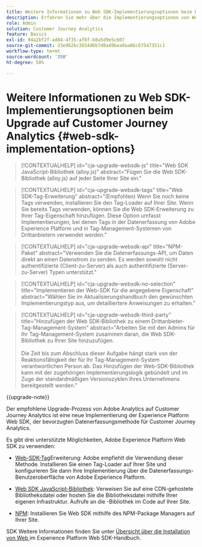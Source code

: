 ```yaml
---
title: Weitere Informationen zu Web SDK-Implementierungsoptionen beim Upgrade auf Customer Journey Analytics
description: Erfahren Sie mehr über die Implementierungsoptionen von Web SDK beim Upgrade auf Customer Journey Analytics
role: Admin
solution: Customer Journey Analytics
feature: Basics
exl-id: 94a2bf2f-ad84-4f35-af8f-b8a5d9e5c607
source-git-commit: 33e962bc3834d6b7d0a49bea9aa06c67547351c1
workflow-type: tm+mt
source-wordcount: '350'
ht-degree: 58%

---
```


# Weitere Informationen zu Web SDK-Implementierungsoptionen beim Upgrade auf Customer Journey Analytics {#web-sdk-implementation-options}

<!-- markdownlint-disable MD034 -->

>[!CONTEXTUALHELP]
>id="cja-upgrade-websdk-js"
>title="Web SDK JavaScript-Bibliothek (alloy.js)"
>abstract="Fügen Sie die Web SDK-Bibliothek (alloy.js) auf jeder Seite Ihrer Site ein."

<!-- markdownlint-enable MD034 -->

<!-- markdownlint-disable MD034 -->

>[!CONTEXTUALHELP]
>id="cja-upgrade-websdk-tags"
>title="Web SDK-Tag-Erweiterung"
>abstract="(Empfohlen) Wenn Sie noch keine Tags verwenden, installieren Sie den Tag-Loader auf Ihrer Site. Wenn Sie bereits Tags verwenden, können Sie die Web SDK-Erweiterung zu Ihrer Tag-Eigenschaft hinzufügen. Diese Option umfasst Implementierungen, bei denen Tags in der Datenerfassung von Adobe Experience Platform und in Tag-Management-Systemen von Drittanbietern verwendet werden."

<!-- markdownlint-enable MD034 -->

<!-- markdownlint-disable MD034 -->

>[!CONTEXTUALHELP]
>id="cja-upgrade-websdk-api"
>title="NPM-Paket"
>abstract="Verwenden Sie die Datenerfassungs-API, um Daten direkt an einen Datenstrom zu senden. Es werden sowohl nicht authentifizierte (Client-zu-Server) als auch authentifizierte (Server-zu-Server) Typen unterstützt."

<!-- markdownlint-enable MD034 -->

<!-- markdownlint-disable MD034 -->

>[!CONTEXTUALHELP]
>id="cja-upgrade-websdk-no-selection"
>title="Implementieren der Web-SDK für die angegebene Eigenschaft"
>abstract="Wählen Sie im Aktualisierungshandbuch den gewünschten Implementierungstyp aus, um detailliertere Anweisungen zu erhalten."

<!-- markdownlint-enable MD034 -->

<!-- markdownlint-disable MD034 -->

>[!CONTEXTUALHELP]
>id="cja-upgrade-websdk-third-party"
>title="Hinzufügen der Web SDK-Bibliothek zu einem Drittanbieter-Tag-Management-System"
>abstract="Arbeiten Sie mit den Admins für Ihr Tag-Management-System zusammen daran, die Web SDK-Bibliothek zu Ihrer Site hinzuzufügen.<br><br>Die Zeit bis zum Abschluss dieser Aufgabe hängt stark von der Reaktionsfähigkeit der für Ihr Tag-Management-System verantwortlichen Person ab. Das Hinzufügen der Web-SDK-Bibliothek kann mit der zugehörigen Implementierungslogik gebündelt und im Zuge der standardmäßigen Versionszyklen Ihres Unternehmens bereitgestellt werden."

<!-- markdownlint-enable MD034 -->

{{upgrade-note}}

Der empfohlene Upgrade-Prozess von Adobe Analytics auf Customer Journey Analytics ist eine neue Implementierung der Experience Platform Web SDK, der bevorzugten Datenerfassungsmethode für Customer Journey Analytics.

Es gibt drei unterstützte Möglichkeiten, Adobe Experience Platform Web SDK zu verwenden:

* [Web-SDK-Tag](https://experienceleague.adobe.com/en/docs/experience-platform/web-sdk/install/extension)Erweiterung: Adobe empfiehlt die Verwendung dieser Methode. Installieren Sie einen Tag-Loader auf Ihrer Site und konfigurieren Sie dann Ihre Implementierung über die Datenerfassungs-Benutzeroberfläche von Adobe Experience Platform.

* [Web SDK JavaScript-Bibliothek](https://experienceleague.adobe.com/en/docs/experience-platform/web-sdk/install/library): Verweisen Sie auf eine CDN-gehostete Bibliotheksdatei oder hosten Sie die Bibliotheksdatei mithilfe Ihrer eigenen Infrastruktur. Aufrufe an die -Bibliothek im Code auf Ihrer Site.

* [NPM](https://experienceleague.adobe.com/en/docs/experience-platform/web-sdk/install/npm): Installieren Sie Web SDK mithilfe des NPM-Package Managers auf Ihrer Site.

SDK Weitere Informationen finden Sie unter [Übersicht über die Installation von Web ](https://experienceleague.adobe.com/en/docs/experience-platform/web-sdk/install/overview) im Experience Platform Web SDK-Handbuch.
